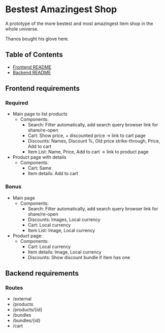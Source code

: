 # Bestest Amazingest Shop

A prototype of the more bestest and most amazingest item shop in the whole universe.

Thanos bought his glove here.

## Table of Contents

* [Frontend README](https://github.com/filipetedim/bestest-amazingest-shop/tree/master/app/README.md)
* [Backend README](https://github.com/filipetedim/bestest-amazingest-shop/tree/master/api/README.md)

## Frontend requirements

### Required

* Main page to list products
  * Components:
    * Search: Filter automatically, add search query browser link for share/re-open
    * Cart: Show price, + discounted price -> link to cart page
    * Discounts: Names, Discount %, Old price strike-through, Price, Add to cart
    * Item List: Name, Price, Add to cart -> link to product page
* Product page with details
  * Components:
    * Cart: Same
    * Item details: Add to cart

### Bonus

* Main page
  * Components:
    * Search: Filter automatically, add search query browser link for share/re-open
    * Discounts: Images, Local currency
    * Cart: Local currency
    * Item List: Image, Local currency
* Product page:
  * Components:
    * Cart: Local currency
    * Item details: Image, Local currency
    * Discounts: Show discount bundle if item has one

## Backend requirements

### Routes

* /external
* /products
* /products/{id}
* /bundles
* /bundles/{id}
* /cart
